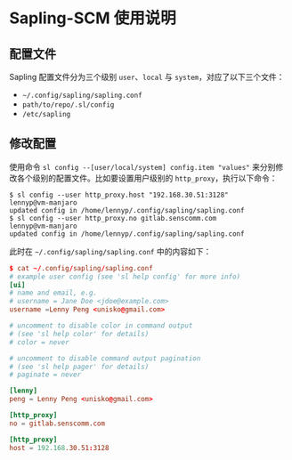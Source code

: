 # Sapling-SCM 使用说明

## 配置文件

Sapling 配置文件分为三个级别 `user`、`local` 与 `system`，对应了以下三个文件：

- `~/.config/sapling/sapling.conf`
- `path/to/repo/.sl/config`
- `/etc/sapling`

## 修改配置

使用命令 `sl config --[user/local/system] config.item "values"` 来分别修改各个级别的配置文件。比如要设置用户级别的 `http_proxy`，执行以下命令：

```console
$ sl config --user http_proxy.host "192.168.30.51:3128"                                                    lennyp@vm-manjaro
updated config in /home/lennyp/.config/sapling/sapling.conf
$ sl config --user http_proxy.no gitlab.senscomm.com                                                       lennyp@vm-manjaro
updated config in /home/lennyp/.config/sapling/sapling.conf
```

此时在 `~/.config/sapling/sapling.conf` 中的内容如下：

```conf
$ cat ~/.config/sapling/sapling.conf                                                                       lennyp@vm-manjaro
# example user config (see 'sl help config' for more info)
[ui]
# name and email, e.g.
# username = Jane Doe <jdoe@example.com>
username =Lenny Peng <unisko@gmail.com>

# uncomment to disable color in command output
# (see 'sl help color' for details)
# color = never

# uncomment to disable command output pagination
# (see 'sl help pager' for details)
# paginate = never

[lenny]
peng = Lenny Peng <unisko@gmail.com>

[http_proxy]
no = gitlab.senscomm.com

[http_proxy]
host = 192.168.30.51:3128
```
